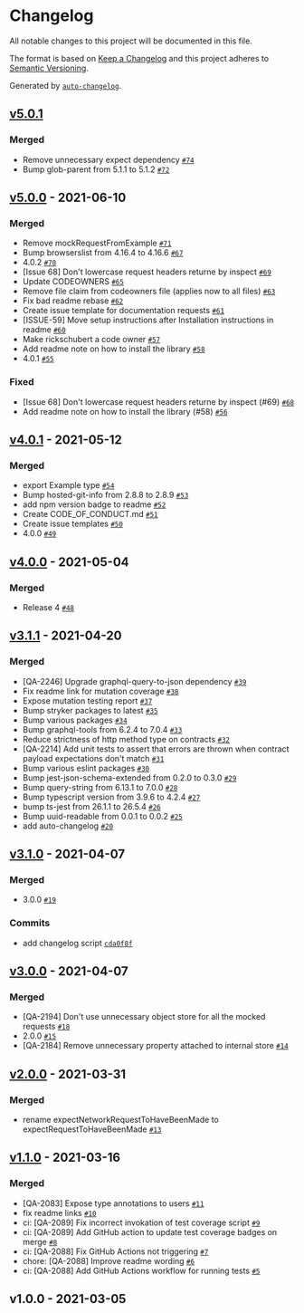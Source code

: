 # Changelog

All notable changes to this project will be documented in this file.

The format is based on [Keep a Changelog](https://keepachangelog.com/en/1.0.0/)
and this project adheres to [Semantic Versioning](https://semver.org/spec/v2.0.0.html).

Generated by [`auto-changelog`](https://github.com/CookPete/auto-changelog).

## [v5.0.1](https://github.com/trayio/mock-inspect/compare/v5.0.0...v5.0.1)

### Merged

- Remove unnecessary expect dependency [`#74`](https://github.com/trayio/mock-inspect/pull/74)
- Bump glob-parent from 5.1.1 to 5.1.2 [`#72`](https://github.com/trayio/mock-inspect/pull/72)

## [v5.0.0](https://github.com/trayio/mock-inspect/compare/v4.0.1...v5.0.0) - 2021-06-10

### Merged

- Remove mockRequestFromExample [`#71`](https://github.com/trayio/mock-inspect/pull/71)
- Bump browserslist from 4.16.4 to 4.16.6 [`#67`](https://github.com/trayio/mock-inspect/pull/67)
- 4.0.2 [`#70`](https://github.com/trayio/mock-inspect/pull/70)
- [Issue 68] Don't lowercase request headers returne by inspect [`#69`](https://github.com/trayio/mock-inspect/pull/69)
- Update CODEOWNERS [`#65`](https://github.com/trayio/mock-inspect/pull/65)
- Remove file claim from codeowners file (applies now to all files) [`#63`](https://github.com/trayio/mock-inspect/pull/63)
- Fix bad readme rebase [`#62`](https://github.com/trayio/mock-inspect/pull/62)
- Create issue template for documentation requests [`#61`](https://github.com/trayio/mock-inspect/pull/61)
- [ISSUE-59] Move setup instructions after Installation instructions in readme [`#60`](https://github.com/trayio/mock-inspect/pull/60)
- Make rickschubert a code owner [`#57`](https://github.com/trayio/mock-inspect/pull/57)
- Add readme note on how to install the library [`#58`](https://github.com/trayio/mock-inspect/pull/58)
- 4.0.1 [`#55`](https://github.com/trayio/mock-inspect/pull/55)

### Fixed

- [Issue 68] Don't lowercase request headers returne by inspect (#69) [`#68`](https://github.com/trayio/mock-inspect/issues/68)
- Add readme note on how to install the library (#58) [`#56`](https://github.com/trayio/mock-inspect/issues/56)

## [v4.0.1](https://github.com/trayio/mock-inspect/compare/v4.0.0...v4.0.1) - 2021-05-12

### Merged

- export Example type [`#54`](https://github.com/trayio/mock-inspect/pull/54)
- Bump hosted-git-info from 2.8.8 to 2.8.9 [`#53`](https://github.com/trayio/mock-inspect/pull/53)
- add npm version badge to readme [`#52`](https://github.com/trayio/mock-inspect/pull/52)
- Create CODE_OF_CONDUCT.md [`#51`](https://github.com/trayio/mock-inspect/pull/51)
- Create issue templates [`#50`](https://github.com/trayio/mock-inspect/pull/50)
- 4.0.0 [`#49`](https://github.com/trayio/mock-inspect/pull/49)

## [v4.0.0](https://github.com/trayio/mock-inspect/compare/v3.1.1...v4.0.0) - 2021-05-04

### Merged

- Release 4 [`#48`](https://github.com/trayio/mock-inspect/pull/48)

## [v3.1.1](https://github.com/trayio/mock-inspect/compare/v3.1.0...v3.1.1) - 2021-04-20

### Merged

- [QA-2246] Upgrade graphql-query-to-json dependency [`#39`](https://github.com/trayio/mock-inspect/pull/39)
- Fix readme link for mutation coverage [`#38`](https://github.com/trayio/mock-inspect/pull/38)
- Expose mutation testing report [`#37`](https://github.com/trayio/mock-inspect/pull/37)
- Bump stryker packages to latest [`#35`](https://github.com/trayio/mock-inspect/pull/35)
- Bump various packages [`#34`](https://github.com/trayio/mock-inspect/pull/34)
- Bump graphql-tools from 6.2.4 to 7.0.4 [`#33`](https://github.com/trayio/mock-inspect/pull/33)
- Reduce strictness of http method type on contracts [`#32`](https://github.com/trayio/mock-inspect/pull/32)
- [QA-2214] Add unit tests to assert that errors are thrown when contract payload expectations don't match [`#31`](https://github.com/trayio/mock-inspect/pull/31)
- Bump various eslint packages [`#30`](https://github.com/trayio/mock-inspect/pull/30)
- Bump jest-json-schema-extended from 0.2.0 to 0.3.0 [`#29`](https://github.com/trayio/mock-inspect/pull/29)
- Bump query-string from 6.13.1 to 7.0.0 [`#28`](https://github.com/trayio/mock-inspect/pull/28)
- Bump typescript version from 3.9.6 to 4.2.4 [`#27`](https://github.com/trayio/mock-inspect/pull/27)
- bump ts-jest from 26.1.1 to 26.5.4 [`#26`](https://github.com/trayio/mock-inspect/pull/26)
- Bump uuid-readable from 0.0.1 to 0.0.2 [`#25`](https://github.com/trayio/mock-inspect/pull/25)
- add auto-changelog [`#20`](https://github.com/trayio/mock-inspect/pull/20)

## [v3.1.0](https://github.com/trayio/mock-inspect/compare/v3.0.0...v3.1.0) - 2021-04-07

### Merged

- 3.0.0 [`#19`](https://github.com/trayio/mock-inspect/pull/19)

### Commits

- add changelog script [`cda0f8f`](https://github.com/trayio/mock-inspect/commit/cda0f8fd1be0baf3ce10d6dee1a2f6401462ec8d)

## [v3.0.0](https://github.com/trayio/mock-inspect/compare/v2.0.0...v3.0.0) - 2021-04-07

### Merged

- [QA-2194] Don't use unnecessary object store for all the mocked requests [`#18`](https://github.com/trayio/mock-inspect/pull/18)
- 2.0.0 [`#15`](https://github.com/trayio/mock-inspect/pull/15)
- [QA-2184] Remove unnecessary property attached to internal store [`#14`](https://github.com/trayio/mock-inspect/pull/14)

## [v2.0.0](https://github.com/trayio/mock-inspect/compare/v1.1.0...v2.0.0) - 2021-03-31

### Merged

- rename expectNetworkRequestToHaveBeenMade to expectRequestToHaveBeenMade [`#13`](https://github.com/trayio/mock-inspect/pull/13)

## [v1.1.0](https://github.com/trayio/mock-inspect/compare/v1.0.0...v1.1.0) - 2021-03-16

### Merged

- [QA-2083] Expose type annotations to users [`#11`](https://github.com/trayio/mock-inspect/pull/11)
- fix readme links [`#10`](https://github.com/trayio/mock-inspect/pull/10)
- ci: [QA-2089] Fix incorrect invokation of test coverage script [`#9`](https://github.com/trayio/mock-inspect/pull/9)
- ci: [QA-2089] Add GitHub action to update test coverage badges on merge [`#8`](https://github.com/trayio/mock-inspect/pull/8)
- ci: [QA-2088] Fix GitHub Actions not triggering [`#7`](https://github.com/trayio/mock-inspect/pull/7)
- chore: [QA-2088] Improve readme wording [`#6`](https://github.com/trayio/mock-inspect/pull/6)
- ci: [QA-2088] Add GitHub Actions workflow for running tests [`#5`](https://github.com/trayio/mock-inspect/pull/5)

## v1.0.0 - 2021-03-05

